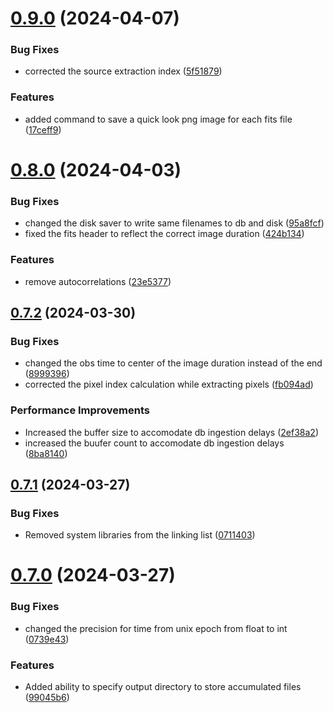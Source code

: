 # [0.9.0](https://github.com/epic-astronomy/LWA_EPIC/compare/v0.8.0...v0.9.0) (2024-04-07)


### Bug Fixes

* corrected the source extraction index ([5f51879](https://github.com/epic-astronomy/LWA_EPIC/commit/5f51879ff257b4a00db74f0ecae4ba145f97d034))


### Features

* added command to save a quick look png image for each fits file ([17ceff9](https://github.com/epic-astronomy/LWA_EPIC/commit/17ceff96588515137d2f6cbc2c6c08ba403e6479))



# [0.8.0](https://github.com/epic-astronomy/LWA_EPIC/compare/v0.7.2...v0.8.0) (2024-04-03)


### Bug Fixes

* changed the disk saver to write same filenames to db and disk ([95a8fcf](https://github.com/epic-astronomy/LWA_EPIC/commit/95a8fcf47de2cfc3437a0f8eead7bb0cd1dc6c81))
* fixed the fits header to reflect the correct image duration ([424b134](https://github.com/epic-astronomy/LWA_EPIC/commit/424b1343194051ad88ec4ed932fe264bd1e0f1e0))


### Features

* remove autocorrelations ([23e5377](https://github.com/epic-astronomy/LWA_EPIC/commit/23e537747d34d735db65630e753f100dd8b85cd1))



## [0.7.2](https://github.com/epic-astronomy/LWA_EPIC/compare/v0.7.1...v0.7.2) (2024-03-30)


### Bug Fixes

* changed the obs time to center of the image duration instead of the end ([8999396](https://github.com/epic-astronomy/LWA_EPIC/commit/89993967776e18030cb3bd268fe3c9d0fe2e03c4))
* corrected the pixel index calculation while extracting pixels ([fb094ad](https://github.com/epic-astronomy/LWA_EPIC/commit/fb094ad4e8897aa2ac4155b83e8648fc886ecdb1))


### Performance Improvements

* Increased the buffer size to accomodate db ingestion delays ([2ef38a2](https://github.com/epic-astronomy/LWA_EPIC/commit/2ef38a23a5770b60645d2c7cfcd478cc29f46875))
* increased the buufer count to accomodate db ingestion delays ([8ba8140](https://github.com/epic-astronomy/LWA_EPIC/commit/8ba8140fd56d6e224ef1a58ae4f936b2f06ab279))



## [0.7.1](https://github.com/epic-astronomy/LWA_EPIC/compare/v0.7.0...v0.7.1) (2024-03-27)


### Bug Fixes

* Removed system libraries from the linking list ([0711403](https://github.com/epic-astronomy/LWA_EPIC/commit/07114036480a36e1e0765b959c9b8c902d5b757d))



# [0.7.0](https://github.com/epic-astronomy/LWA_EPIC/compare/v0.6.0...v0.7.0) (2024-03-27)


### Bug Fixes

* changed the precision for time from unix epoch from float to int ([0739e43](https://github.com/epic-astronomy/LWA_EPIC/commit/0739e4337106bf0075f82f284056586b1457c5b2))


### Features

* Added ability to specify output directory to store accumulated files ([99045b6](https://github.com/epic-astronomy/LWA_EPIC/commit/99045b6ba4a4f185c3193732a5c9d7f2ee2efa0b))



